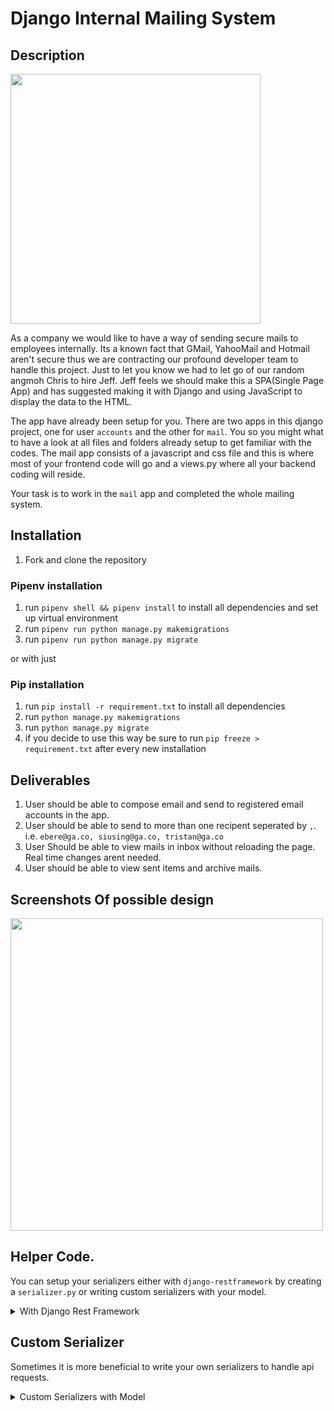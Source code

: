 # Django Internal Mailing System

## Description

<img src="https://i.pinimg.com/originals/56/c4/19/56c419f5a0989103beb622c8d794fffc.jpg" width="400" />

As a company we would like to have a way of sending secure mails to employees internally. Its a known fact that GMail, YahooMail and Hotmail aren't secure thus we are contracting our profound developer team to handle this project. Just to let you know we had to let go of our random angmoh Chris to hire Jeff. Jeff feels we should make this a SPA(Single Page App) and has suggested making it with Django and using JavaScript to display the data to the HTML.

The app have already been setup for you. There are two apps in this django project, one for user `accounts` and the other for `mail`. You so you might what to have a look at all files and folders already setup to get familiar with the codes. The mail app consists of a javascript and css file and this is where most of your frontend code will go and a views.py where all your backend coding will reside.

Your task is to work in the `mail` app and completed the whole mailing system.

## Installation

1. Fork and clone the repository

### Pipenv installation
1. run `pipenv shell && pipenv install` to install all dependencies and set up virtual environment
1. run `pipenv run python manage.py makemigrations`
1. run `pipenv run python manage.py migrate`

or with just

### Pip installation
1. run `pip install -r requirement.txt` to install all dependencies
1. run `python manage.py makemigrations`
1. run `python manage.py migrate`
1. if you decide to use this way be sure to run `pip freeze > requirement.txt` after every new installation

## Deliverables

1. User should be able to compose email and send to registered email accounts in the app.
1. User should be able to send to more than one recipent seperated by `,`. i.e. `ebere@ga.co, siusing@ga.co, tristan@ga.co`
1. User Should be able to view mails in inbox without reloading the page. Real time changes arent needed.
1. User should be able to view sent items and archive mails.


## Screenshots Of possible design
<img src="https://www.getmailbird.com/wp-content/uploads/2020/08/Alternative-to-Mailbox-email-client.png" width="500" />

## Helper Code.

You can setup your serializers either with `django-restframework` by creating a `serializer.py` or writing custom serializers with your model.

<details><summary>With Django Rest Framework</summary>
<p>

```python
#serializers.py
class MailSerializer(serializers.ModelSerializer):
    class Meta:
      model = Mail
      fields = '__all__'
```

```python
#views.py
@api_view(['GET', 'PUT'])
 def mails_api(request, id):
      try:
        mail = Mail.objects.get(pk=id)

        return JsonResponse(mail.serialize(), status=200)
      except Mail.DoesNotExist:
        return JsonResponse({"message" : "Data not found"}, status=400)
      
      if request.method == 'PUT':
        serialize = MailSerializer(instance=mail, data=request.data)

        if serialize.is_valid():
            serialize.save()
            return Response(serialize.data)
        else:
            return Response(serialize.errors)
      
      serialize = MailSerializer(mail)
      return Response(serialize.data)
```
</p>
</details>

## Custom Serializer
Sometimes it is more beneficial to write your own serializers to handle api requests.

<details><summary>Custom Serializers with Model</summary>
<p>
You can also write your own serializer as so:

```python
#models.py
class Mail(models.Model):
  content = models.Text_Field()
  sender = models.ForeignKey(User, related_name="mails", on_delete=models.CASCADE)
  recipients = models.ManyToManyField("User", related_name="emails_received")
  subject = models.CharField(max_length=255)

  def serialize(self):
        return {
            "content": self.content,
            "sender": self.user.email,
            "subject" : self.subject,
            "recipients": [user.email for user in self.recipients.all()]
        }
```

```python
  #views.py
  from django.views.decorators.csrf import csrf_exempt

  @csrf_exempt
  def mails_api(request, id):
      try:
        mail = Mail.objects.get(pk=id)

        return JsonResponse(mail.serialize(), status=200)
      except Mail.DoesNotExist:
        return JsonResponse({"message" : "Data not found"}, status=400)

```
</p>
</details>
